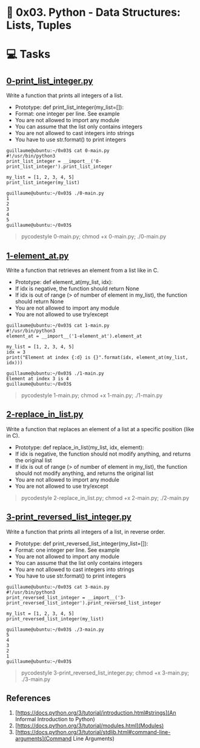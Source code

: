 # :book: 0x03. Python - Data Structures: Lists, Tuples

# :computer: Tasks
## [0-print_list_integer.py](0-print_list_integer.py)
Write a function that prints all integers of a list.
 - Prototype: def print_list_integer(my_list=[]):
 - Format: one integer per line. See example
 - You are not allowed to import any module
 - You can assume that the list only contains integers
 - You are not allowed to cast integers into strings
 - You have to use str.format() to print integers

```
guillaume@ubuntu:~/0x03$ cat 0-main.py
#!/usr/bin/python3
print_list_integer = __import__('0-print_list_integer').print_list_integer

my_list = [1, 2, 3, 4, 5]
print_list_integer(my_list)

guillaume@ubuntu:~/0x03$ ./0-main.py
1
2
3
4
5
guillaume@ubuntu:~/0x03$
```

> pycodestyle 0-main.py; chmod +x 0-main.py; ./0-main.py


## [1-element_at.py](1-element_at.py)
Write a function that retrieves an element from a list like in C.
 - Prototype: def element_at(my_list, idx):
 - If idx is negative, the function should return None
 - If idx is out of range (> of number of element in my_list), the function should return None
 - You are not allowed to import any module
 - You are not allowed to use try/except

```
guillaume@ubuntu:~/0x03$ cat 1-main.py
#!/usr/bin/python3
element_at = __import__('1-element_at').element_at

my_list = [1, 2, 3, 4, 5]
idx = 3
print("Element at index {:d} is {}".format(idx, element_at(my_list, idx)))

guillaume@ubuntu:~/0x03$ ./1-main.py
Element at index 3 is 4
guillaume@ubuntu:~/0x03$ 
```

> pycodestyle 1-main.py; chmod +x 1-main.py; ./1-main.py

## [2-replace_in_list.py](2-replace_in_list.py)
Write a function that replaces an element of a list at a specific position (like in C).
 - Prototype: def replace_in_list(my_list, idx, element):
 - If idx is negative, the function should not modify anything, and returns the original list
 - If idx is out of range (> of number of element in my_list), the function should not modify anything, and returns the original list
 - You are not allowed to import any module
 - You are not allowed to use try/except

> pycodestyle 2-replace_in_list.py; chmod +x 2-main.py; ./2-main.py

## [3-print_reversed_list_integer.py](3-print_reversed_list_integer.py)
Write a function that prints all integers of a list, in reverse order.
 - Prototype: def print_reversed_list_integer(my_list=[]):
 - Format: one integer per line. See example
 - You are not allowed to import any module
 - You can assume that the list only contains integers
 - You are not allowed to cast integers into strings
 - You have to use str.format() to print integers

```
guillaume@ubuntu:~/0x03$ cat 3-main.py
#!/usr/bin/python3
print_reversed_list_integer = __import__('3-print_reversed_list_integer').print_reversed_list_integer

my_list = [1, 2, 3, 4, 5]
print_reversed_list_integer(my_list)

guillaume@ubuntu:~/0x03$ ./3-main.py
5
4
3
2
1
guillaume@ubuntu:~/0x03$
```
> pycodestyle 3-print_reversed_list_integer.py; chmod +x 3-main.py; ./3-main.py

## References
 1. [https://docs.python.org/3/tutorial/introduction.html#strings](An Informal Introduction to Python)
 2. [https://docs.python.org/3/tutorial/modules.html](Modules)
 3. [https://docs.python.org/3/tutorial/stdlib.html#command-line-arguments](Command Line Arguments)

